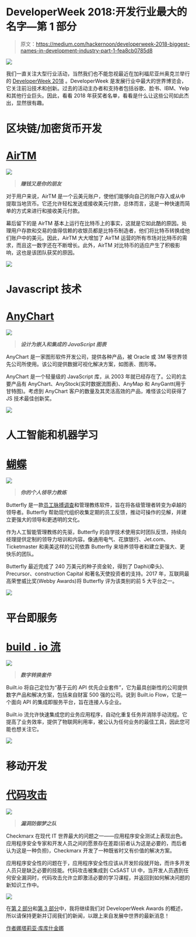# DeveloperWeek 2018:开发行业最大的名字—第 1 部分

> 原文：<https://medium.com/hackernoon/developerweek-2018-biggest-names-in-development-industry-part-1-fea8cb0785d8>

![](img/971b99143ca6d4fd8faf35567dbc3857.png)

我们一直关注大型行业活动，当然我们也不能忽视最近在加利福尼亚州奥克兰举行的 [DeveloperWeek 2018](http://www.developerweek.com/awards/) 。DeveloperWeek 是发展行业中最大的世界博览会，它关注前沿技术和创新。过去的活动主办者和支持者包括谷歌、脸书、IBM、Yelp 和其他行业巨头。因此，看看 2018 年获奖者名单，看看是什么让这些公司如此杰出，显然很有趣。

# 区块链/加密货币开发

# [AirTM](https://airtm.io/)

![](img/ddbe2c6007ae9b1b27f192676170ad42.png)

> ***赚钱又是你的朋友***

对于用户来说，AirTM 是一个云美元账户，使他们能够向自己的账户存入或从中提取当地货币。它还允许轻松发送或接收美元付款，总体而言，这是一种快速而简单的方式来进行和接收美元付款。

幕后留下的是 AirTM 基本上运行在比特币上的事实，这就是它如此酷的原因。处理用户存款和交易的值得信赖的收银员都是比特币制造者，他们将比特币转换成他们账户中的美元。因此，AirTM 大大增加了 AirTM 运营的所有市场对比特币的需求，而且这一数字还在不断增长。此外，AirTM 对比特币的适应产生了积极影响，这也是该团队获奖的原因。

![](img/cce1f0b6bde5c61c3b2f9b73e1197417.png)

# Javascript 技术

# [AnyChart](https://www.anychart.com/)

![](img/22a845fb052471c75255dcf88281517c.png)

> ***设计为嵌入和集成的 JavaScript 图表***

AnyChart 是一家图形软件开发公司，提供各种产品，被 Oracle 或 3M 等世界领先公司所使用。该公司提供数据可视化解决方案，如图表、图形等。

AnyChart 是一个轻量级的 JavaScript 库，从 2003 年就已经存在了。公司的主要产品有 AnyChart、AnyStock(实时数据流图表)、AnyMap 和 AnyGantt(用于甘特图)。考虑到 AnyChart 客户的数量及其灵活高效的产品，难怪该公司获得了 JS 技术最佳创新奖。

![](img/ff33992d01c4d179d7cd8993b5a2834c.png)

# 人工智能和机器学习

# [蝴蝶](https://www.butterfly.ai/)

![](img/d1d54ec534d34227eb1ea9053a0a5b2c.png)

> ***你的个人领导力教练***

Butterfly 是一款[员工脉搏调查](http://butterfly.ai/)和管理教练软件，旨在将各级管理者转变为卓越的领导者。Butterfly 帮助现代组织收集定期的员工反馈，推动可操作的见解，并建立更强大的领导和更透明的文化。

作为人工智能管理教练的先驱，Butterfly 的自学技术使用实时团队反馈，持续向经理提供定制的领导力培训和内容。像通用电气、花旗银行、Jet.com、Ticketmaster 和奥美这样的公司依靠 Butterfly 来培养领导者和建立更强大、更快乐的团队。

Butterfly 最近完成了 240 万美元的种子资金轮，得到了 Daphi(牵头)、Precursor、construction Capital 和著名天使投资者的支持。2017 年，互联网最高荣誉威比奖(Webby Awards)将 Butterfly 评为该类别的前 5 大平台之一。

![](img/9b06be3b3cd7b06f559eff9898ae43cf.png)

# 平台即服务

# [build . io 流](https://www.built.io/)

![](img/3d0a3c0cf5578966890497657e043cee.png)

> ***数字转换套件***

Built.io 将自己定位为“基于云的 API 优先企业套件”，它为最具创新性的公司提供数字产品和解决方案，包括来自财富 500 强的公司。说到 Built.io Flow，它是一个面向 API 的集成即服务平台，旨在连接人与企业。

Built.io 流允许快速集成您的业务应用程序，自动化重复任务并消除手动流程。它提高了业务效率，提供了物联网利用率，被公认为任何业务的最佳工具，因此您可能也想关注它。

![](img/3b148d6acc9e73d03acb17ccc3ab689d.png)

# 移动开发

# [代码攻击](https://www.checkmarx.com/codebashing)

![](img/8064611aaca968209561cbc7ac628ce4.png)

> ***漏洞防御梦之队***

Checkmarx 在现代 IT 世界最大的问题之一——应用程序安全测试上表现出色。应用程序安全专家和开发人员之间的愿景存在差距(前者认为这是必要的，而后者认为这是一种负担)，Checkmarx 开发了一种既省时又有价值的解决方案。

应用程序安全性的问题在于，应用程序安全性应该从开发阶段就开始，而许多开发人员只是缺乏必要的技能。代码攻击被集成到 CxSAST UI 中，当开发人员遇到任何安全漏洞时，代码攻击允许立即激活必要的学习课程，并返回到如何解决问题的新知识工作中。

![](img/cfcddb8f1266189d0dadf7d1e5abbbf6.png)

在[第 2 部分](https://dashbouquet.com/blog/web-development/developerweek-2018-biggest-names-in-development-industry-part-2)和[第 3 部分](/@dash_bouquet/developerweek-2018-biggest-names-in-development-industry-part-3-adaa1eff8741)中，我将继续我们对 DeveloperWeek Awards 的概述，所以请保持更新并订阅我们的新闻，以跟上来自发展中世界的最新消息！

[作者娜塔莉亚·库库什金娜](https://www.linkedin.com/in/natalia-kukushkina-b62397132/)